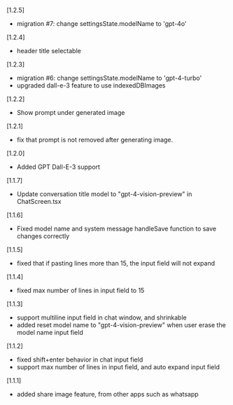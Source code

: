 [1.2.5]

- migration #7: change settingsState.modelName to 'gpt-4o'

[1.2.4]

- header title selectable

[1.2.3]

- migration #6: change settingsState.modelName to 'gpt-4-turbo'
- upgraded dall-e-3 feature to use indexedDBImages

[1.2.2]

- Show prompt under generated image

[1.2.1]

- fix that prompt is not removed after generating image.

[1.2.0]

- Added GPT Dall-E-3 support

[1.1.7]

- Update conversation title model to "gpt-4-vision-preview" in ChatScreen.tsx

[1.1.6]

- Fixed model name and system message handleSave function to save changes correctly

[1.1.5]

- fixed that if pasting lines more than 15, the input field will not expand

[1.1.4]

- fixed max number of lines in input field to 15

[1.1.3]

- support multiline input field in chat window, and shrinkable
- added reset model name to "gpt-4-vision-preview" when user erase the model name input field

[1.1.2]

- fixed shift+enter behavior in chat input field
- support max number of lines in input field, and auto expand input field

[1.1.1]

- added share image feature, from other apps such as whatsapp
